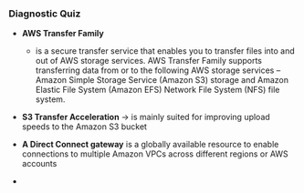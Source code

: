 ### Diagnostic Quiz
- **AWS Transfer Family**
    - is a secure transfer service that enables you to transfer files into and out of AWS storage services. AWS Transfer Family supports transferring data from or to the following AWS storage services – Amazon Simple Storage Service (Amazon S3) storage and Amazon Elastic File System (Amazon EFS) Network File System (NFS) file system.

- **S3 Transfer Acceleration** -> is mainly suited for improving upload speeds to the Amazon S3 bucket

- **A Direct Connect gateway** is a globally available resource to enable connections to multiple Amazon VPCs across different regions or AWS accounts

- 